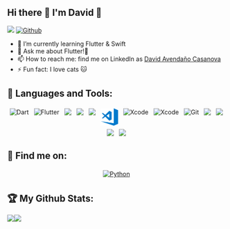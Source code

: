 ## Hi there 👋 I'm David 🤠
![](https://visitor-badge.laobi.icu/badge?page_id=davidac2007.davidac2007) [![Github](https://img.shields.io/github/followers/davidac2007?label=Followers&logo=Github)](https://github.com/davidac2007)


- 🌱 I’m currently learning Flutter & Swift
- 💬 Ask me about Flutter!💙
- 📫 How to reach me: find me on LinkedIn as [David Avendaño Casanova
](https://www.linkedin.com/in/david-avenda%C3%B1o-casanova/)
- ⚡ Fun fact: I love cats 🐱

## 🧰 Languages and Tools:
<p align="center">
<img src="https://pbs.twimg.com/profile_images/993555605078994945/Yr-pWI4G.jpg" alt="Dart" height="40" style="vertical-align:top; margin:4px">
<img src="https://miro.medium.com/max/1000/1*ilC2Aqp5sZd1wi0CopD1Hw.png" alt="Flutter" height="40" style="vertical-align:top; margin:4px">
<img src="https://upload.wikimedia.org/wikipedia/commons/thumb/1/18/ISO_C%2B%2B_Logo.svg/1200px-ISO_C%2B%2B_Logo.svg.png" height="40" style="vertical-align:top; margin:4px">
<img src="https://blog.desafiolatam.com/wp-content/uploads/2018/05/swift-logo.png" height="40" style="vertical-align:top; margin:4px">
<img src="https://upload.wikimedia.org/wikipedia/commons/1/19/C_Logo.png" height="40" style="vertical-align:top; margin:4px">
<img src="https://raw.githubusercontent.com/github/explore/80688e429a7d4ef2fca1e82350fe8e3517d3494d/topics/visual-studio-code/visual-studio-code.png" alt="VS Code" height="40" style="vertical-align:top; margin:4px">
<img src="https://developer.apple.com/design/human-interface-guidelines/macos/images/app-icon-realistic-materials_2x.png" alt="Xcode" height="40" style="vertical-align:top; margin:4px">
<img src="https://2.bp.blogspot.com/-tzm1twY_ENM/XlCRuI0ZkRI/AAAAAAAAOso/BmNOUANXWxwc5vwslNw3WpjrDlgs9PuwQCLcBGAsYHQ/s1600/pasted%2Bimage%2B0.png" alt="Xcode" height="40" style="vertical-align:top; margin:4px">
<img src="https://jartigag.xyz/assets/images/posts/git.png" alt="Git" height="40" style="vertical-align:top; margin:4px">
<img src="https://github.githubassets.com/images/modules/logos_page/GitHub-Mark.png" height="40" style="vertical-align:top; margin:4px">
<img src="https://w7.pngwing.com/pngs/704/597/png-transparent-computer-icons-command-line-interface-linux-system-console-command-line-icon-miscellaneous-text-rectangle-thumbnail.png" height="40" style="vertical-align:top; margin:4px">
<img src="https://cdn.pixabay.com/photo/2018/05/08/21/29/windows-3384024_960_720.png" height="40" style="vertical-align:top; margin:4px">
<img src="https://encrypted-tbn0.gstatic.com/images?q=tbn:ANd9GcQ6wxqfCtjc5eOKPN8hfbQmdVuA7mB8phMAmA&usqp=CAU" height="40" style="vertical-align:top; margin:4px">

## :email: Find me on:
<!--
[<img align="left" alt="DavidAC | LinkedIn" width="40px" src="https://cdn.jsdelivr.net/npm/simple-icons@v3/icons/linkedin.svg" />][linkedin]
-->
<p align="center">
<a href="https://www.linkedin.com/in/david-avenda%C3%B1o-casanova/" target="_blank" rel="noopener noreferrer"> <img src="https://cdn.jsdelivr.net/npm/simple-icons@v3/icons/linkedin.svg" alt="Python" height="40" style="vertical-align:top; margin:4px"></a>

## :trophy: My Github Stats:

<!--
![GitHub stats](https://readme-stats-cfgj2cxdy.vercel.app/api?username=davidac2007&count_private=true&show_icons=true&theme=tokyonight)
![Top Langs](https://readme-stats-cfgj2cxdy.vercel.app/api/top-langs/?username=davidac2007&hide=php&theme=tokyonight)
-->
<div>
<a href="https://readme-stats-cfgj2cxdy.vercel.app/api?username=davidac2007&count_private=true&show_icons=true&theme=tokyonight">
  <img  align="left" src="https://readme-stats-cfgj2cxdy.vercel.app/api?username=davidac2007&count_private=true&show_icons=true&theme=tokyonight" />
</a>
<a href="https://readme-stats-cfgj2cxdy.vercel.app/api/top-langs/?username=davidac2007&hide=php&theme=tokyonight">
  <img align="left" src="https://readme-stats-cfgj2cxdy.vercel.app/api/top-langs/?username=davidac2007&hide=php&theme=tokyonight" />
</a>
</div>

</p>
